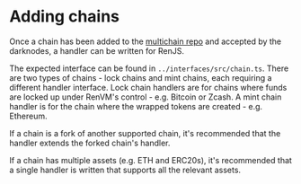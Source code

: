 # Adding chains

Once a chain has been added to the [multichain repo](https://github.com/renproject/multichain) and accepted by the darknodes, a handler can be written for RenJS.

The expected interface can be found in `../interfaces/src/chain.ts`. There are two types of chains - lock chains and mint chains, each requiring a different handler interface. Lock chain handlers are for chains where funds are locked up under RenVM's control - e.g. Bitcoin or Zcash. A mint chain handler is for the chain where the wrapped tokens are created - e.g. Ethereum.

If a chain is a fork of another supported chain, it's recommended that the handler extends the forked chain's handler.

If a chain has multiple assets (e.g. ETH and ERC20s), it's recommended that a single handler is written that supports all the relevant assets.

